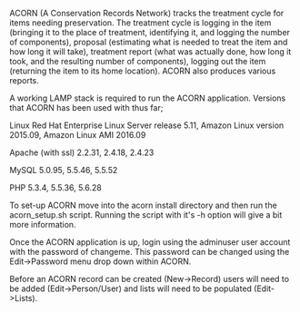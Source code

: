ACORN (A Conservation Records Network) tracks the treatment cycle for items needing preservation.  The treatment cycle is logging in the item (bringing it to the place of treatment, identifying it, and logging the number of components), proposal (estimating what is needed to treat the item and how long it will take), treatment report (what was actually done, how long it took, and the resulting number of components), logging out the item (returning the item to its home location). ACORN also produces various reports.

A working LAMP stack is required to run the ACORN application. Versions that ACORN has been used with thus far;

Linux
Red Hat Enterprise Linux Server release 5.11, Amazon Linux version 2015.09, Amazon Linux AMI 2016.09

Apache (with ssl)
2.2.31, 2.4.18, 2.4.23

MySQL 
5.0.95, 5.5.46, 5.5.52

PHP
5.3.4, 5.5.36, 5.6.28

To set-up ACORN move into the acorn install directory and then run the acorn_setup.sh script. Running the script with it's -h option will give a bit more information.

Once the ACORN application is up, login using the adminuser user account with the password of changeme. This password can be changed using the Edit->Password menu drop down within ACORN.

Before an ACORN record can be created (New->Record) users will need to be added (Edit->Person/User) and lists will need to be populated (Edit->Lists).
